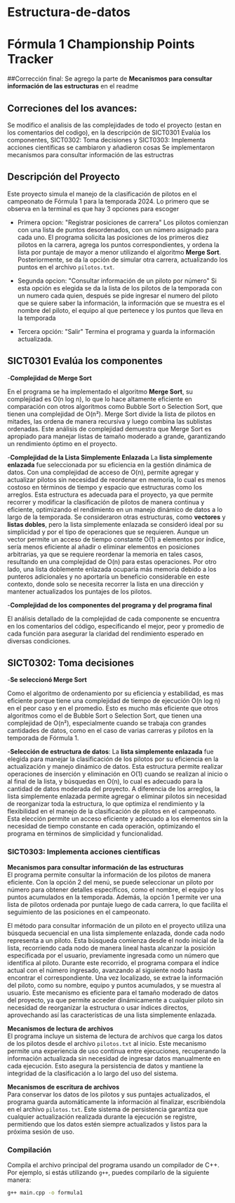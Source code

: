 # Estructura-de-datos
# Fórmula 1 Championship Points Tracker

##Corrección final:
Se agrego la parte de **Mecanismos para consultar información de las estructuras** en el readme 

## Correciones del los avances:
Se modifico el analisis de las complejidades de todo el proyecto (estan en los comentarios del codigo), en la descripción de SICT0301 Evalúa los componentes, SICT0302: Toma decisiones y SICT0303: Implementa acciones científicas se cambiaron y añadieron cosas
Se implementaron mecanismos para consultar información de las estructras

## Descripción del Proyecto

Este proyecto simula el manejo de la clasificación de pilotos en el campeonato de Fórmula 1 para la temporada 2024. 
Lo primero que se observa en la terminal es que hay 3 opciones para escoger 

- Primera opcion: "Registrar posiciones de carrera" 
Los pilotos comienzan con una lista de puntos desordenados, con un número asignado para cada uno. El programa solicita las posiciones de los primeros diez pilotos en la carrera, agrega los puntos correspondientes, y ordena la lista por puntaje de mayor a menor utilizando el algoritmo **Merge Sort**. Posteriormente, se da la opción de simular otra carrera, actualizando los puntos en el archivo `pilotos.txt`.

- Segunda opcion: "Consultar información de un piloto por número"
Si esta opción es elegida se da la lista de los pilotos de la temporada con un numero cada quien, después se pide ingresar el numero del piloto que se quiere saber la información, la información que se muestra es el nombre del piloto, el equipo al que pertenece y los puntos que lleva en la temporada 

- Tercera opción: "Salir"
Termina el programa y guarda la información actualizada.

## SICT0301 Evalúa los componentes

-**Complejidad de Merge Sort**

En el programa se ha implementado el algoritmo **Merge Sort**, su complejidad es O(n log n), lo que lo hace altamente eficiente en comparación con otros algoritmos como Bubble Sort o Selection Sort, que tienen una complejidad de O(n²). Merge Sort divide la lista de pilotos en mitades, las ordena de manera recursiva y luego combina las sublistas ordenadas. Este análisis de complejidad demuestra que Merge Sort es apropiado para manejar listas de tamaño moderado a grande, garantizando un rendimiento óptimo en el proyecto.

-**Complejidad de la Lista Simplemente Enlazada**
 La **lista simplemente enlazada** fue seleccionada por su eficiencia en la gestión dinámica de datos. Con una complejidad de acceso de O(n), permite agregar y actualizar pilotos sin necesidad de reordenar en memoria, lo cual es menos costoso en términos de tiempo y espacio que estructuras como los arreglos. Esta estructura es adecuada para el proyecto, ya que permite recorrer y modificar la clasificación de pilotos de manera continua y eficiente, optimizando el rendimiento en un manejo dinámico de datos a lo largo de la temporada.
Se consideraron otras estructuras, como **vectores** y **listas dobles**, pero la lista simplemente enlazada se consideró ideal por su simplicidad y por el tipo de operaciones que se requieren. Aunque un vector permite un acceso de tiempo constante O(1) a elementos por índice, sería menos eficiente al añadir o eliminar elementos en posiciones arbitrarias, ya que se requiere reordenar la memoria en tales casos, resultando en una complejidad de O(n) para estas operaciones. Por otro lado, una lista doblemente enlazada ocuparía más memoria debido a los punteros adicionales y no aportaría un beneficio considerable en este contexto, donde solo se necesita recorrer la lista en una dirección y mantener actualizados los puntajes de los pilotos.


-**Complejidad de los componentes del programa y del programa final** 

El análisis detallado de la complejidad de cada componente se encuentra en los comentarios del código, especificando el mejor, peor y promedio de cada función para asegurar la claridad del rendimiento esperado en diversas condiciones.



## SICT0302: Toma decisiones
-**Se seleccionó Merge Sort** 

Como el algoritmo de ordenamiento por su eficiencia y estabilidad, es mas eficiente porque tiene una complejidad de tiempo de ejecución O(n log n) en el peor caso y en el promedio. Esto es mucho más eficiente que otros algoritmos como el de Bubble Sort o Selection Sort, que tienen una complejidad de O(n²), especialmente cuando se trabaja con grandes cantidades de datos, como en el caso de varias carreras y pilotos en la temporada de Fórmula 1.

-**Selección de estructura de datos**:
La **lista simplemente enlazada** fue elegida para manejar la clasificación de los pilotos por su eficiencia en la actualización y manejo dinámico de datos. Esta estructura permite realizar operaciones de inserción y eliminación en O(1) cuando se realizan al inicio o al final de la lista, y búsquedas en O(n), lo cual es adecuado para la cantidad de datos moderada del proyecto. A diferencia de los arreglos, la lista simplemente enlazada permite agregar o eliminar pilotos sin necesidad de reorganizar toda la estructura, lo que optimiza el rendimiento y la flexibilidad en el manejo de la clasificación de pilotos en el campeonato. Esta elección permite un acceso eficiente y adecuado a los elementos sin la necesidad de tiempo constante en cada operación, optimizando el programa en términos de simplicidad y funcionalidad.



### SICT0303: Implementa acciones científicas


**Mecanismos para consultar información de las estructuras**  
El programa permite consultar la información de los pilotos de manera eficiente. Con la opción 2 del menú, se puede seleccionar un piloto por número para obtener detalles específicos, como el nombre, el equipo y los puntos acumulados en la temporada. Además, la opción 1 permite ver una lista de pilotos ordenada por puntaje luego de cada carrera, lo que facilita el seguimiento de las posiciones en el campeonato.

El método para consultar información de un piloto en el proyecto utiliza una búsqueda secuencial en una lista simplemente enlazada, donde cada nodo representa a un piloto. Esta búsqueda comienza desde el nodo inicial de la lista, recorriendo cada nodo de manera lineal hasta alcanzar la posición especificada por el usuario, previamente ingresada como un número que identifica al piloto. Durante este recorrido, el programa compara el índice actual con el número ingresado, avanzando al siguiente nodo hasta encontrar el correspondiente. Una vez localizado, se extrae la información del piloto, como su nombre, equipo y puntos acumulados, y se muestra al usuario. Este mecanismo es eficiente para el tamaño moderado de datos del proyecto, ya que permite acceder dinámicamente a cualquier piloto sin necesidad de reorganizar la estructura o usar índices directos, aprovechando así las características de una lista simplemente enlazada.

**Mecanismos de lectura de archivos**  
El programa incluye un sistema de lectura de archivos que carga los datos de los pilotos desde el archivo `pilotos.txt` al inicio. Este mecanismo permite una experiencia de uso continua entre ejecuciones, recuperando la información actualizada sin necesidad de ingresar datos manualmente en cada ejecución. Esto asegura la persistencia de datos y mantiene la integridad de la clasificación a lo largo del uso del sistema.

**Mecanismos de escritura de archivos**  
Para conservar los datos de los pilotos y sus puntajes actualizados, el programa guarda automáticamente la información al finalizar, escribiéndola en el archivo `pilotos.txt`. Este sistema de persistencia garantiza que cualquier actualización realizada durante la ejecución se registre, permitiendo que los datos estén siempre actualizados y listos para la próxima sesión de uso.

### Compilación

Compila el archivo principal del programa usando un compilador de C++. Por ejemplo, si estás utilizando `g++`, puedes compilarlo de la siguiente manera:

```bash
g++ main.cpp -o formula1


